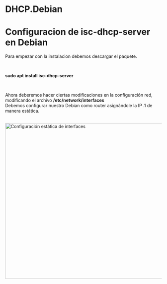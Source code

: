 # DHCP.Debian
<h1>Configuracion de isc-dhcp-server en Debian</h1>

<p>Para empezar con la instalacion debemos descargar el paquete.<br><br>
            <pre></pre><strong>sudo apt install isc-dhcp-server</strong></pre></p>
<br>
<p>Ahora deberemos hacer ciertas modificaciones en la configuración red, modificando el archivo <strong>/etc/network/interfaces</strong><br>
Debemos configurar nuestro Debian como router asignándole la IP .1 de manera estática.</p>

&nbsp;&nbsp;&nbsp;&nbsp;&nbsp;&nbsp;&nbsp;<img src="https://github.com/EndOfBehelit/DHCP.Debian/assets/154753826/b8a57b13-687f-47ca-b004-6a831a6d047b" alt="Configuración estática de interfaces" width="700" height="500px"/>

